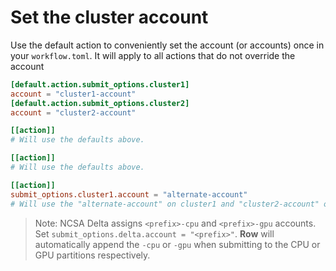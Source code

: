 # Set the cluster account

Use the default action to conveniently set the account (or accounts) once in your
`workflow.toml`. It will apply to all actions that do not override the account

```toml
[default.action.submit_options.cluster1]
account = "cluster1-account"
[default.action.submit_options.cluster2]
account = "cluster2-account"

[[action]]
# Will use the defaults above.

[[action]]
# Will use the defaults above.

[[action]]
submit_options.cluster1.account = "alternate-account"
# Will use the "alternate-account" on cluster1 and "cluster2-account" on cluster2.
```

> Note: NCSA Delta assigns `<prefix>-cpu` and `<prefix>-gpu` accounts. Set
> `submit_options.delta.account = "<prefix>"`. **Row** will automatically append the
> `-cpu` or `-gpu` when submitting to the CPU or GPU partitions respectively.
